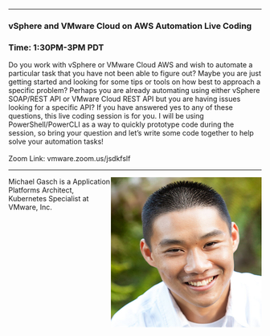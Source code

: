 <style>
  .wrapper {margin-top:75px;}
  header {top:20px!important;
  .session-wrapper{border:1px solid #36373b; border-radius:5px; padding:20px; background-color:##D3D3D3;}
  
</style>
<hr/>

### **vSphere and VMware Cloud on AWS Automation Live Coding**
### **Time: 1:30PM-3PM PDT**
<div class="session-wrapper">
Do you work with vSphere or VMware Cloud AWS and wish to automate a particular task that you have not been able to figure out? Maybe you are just getting started and looking for some tips or tools on how best to approach a specific problem? Perhaps you are already automating using either vSphere SOAP/REST API or VMware Cloud REST API but you are having issues looking for a specific API? If you have answered yes to any of these questions, this live coding session is for you. I will be using PowerShell/PowerCLI as a way to quickly prototype code during the session, so bring your question and let’s write some code together to help solve your automation tasks!
<br>
<br>
Zoom Link: vmware.zoom.us/jsdkfslf 
</div>

<hr/>
<img src="william_lam.jpg" alt="William Lam" width="300" height="300" align="right">
    
<p>Michael Gasch is a Application Platforms Architect, Kubernetes Specialist at VMware, Inc.</p>




